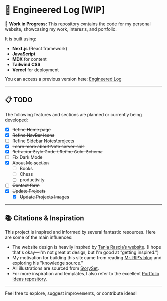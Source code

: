# :floppy_disk: Engineered Log [WIP]

:construction: **Work in Progress:**   This repository contains the code for my personal website, showcasing my work, interests, and portfolio.


It is built using:

- **Next.js** (React framework)
- **JavaScript**
- **MDX** for content
- **Tailwind CSS**
- **Vercel** for deployment


You can access a previous version here: [Engineered Log](https://engineeredlog.vercel.app/)

---

## :clipboard: TODO

The following features and sections are planned or currently being developed:

- [x] ~~Refine Home page~~
- [x] ~~Refine NavBar Icons~~
- [ ] Refine Sidebar Notes\projects
- [x] ~~Learn more about Note server-side~~
- [x] ~~Refractor Style Code \ Refine Color Schema~~
- [ ] Fix Dark Mode  
- [x] ~~About Me section~~
  - [ ] Books  
  - [ ] Chess  
  - [ ] productivity  
- [ ] ~~Contact form~~  
- [x] ~~Update Projects~~
  - [x] ~~Update Projects Images~~

---

## :books: Citations & Inspiration

This project is inspired and informed by several fantastic resources. Here are some of the main influences:

- The website design is heavily inspired by [Tania Rascia’s website](https://www.taniarascia.com/). (I hope that's okay—I'm not great at design, but I'm good at “getting inspired.”)
- My motivation for building this site came from reading [Mr. RIP’s blog](https://retireinprogress.com/) and exploring his "knowledge source."
- All illustrations are sourced from [StorySet](https://storyset.com).
- For more inspiration and templates, I also refer to the excellent [Portfolio Ideas repository](https://github.com/Evavic44/portfolio-ideas).

---

Feel free to explore, suggest improvements, or contribute ideas!
